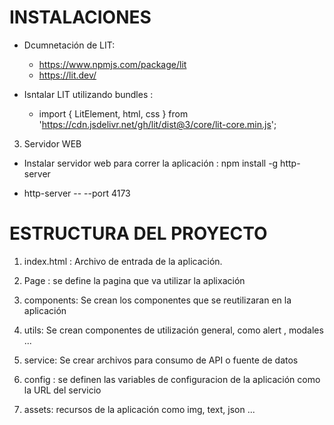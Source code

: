 # INSTALACIONES

* Dcumnetación de LIT: 
    * https://www.npmjs.com/package/lit
    * https://lit.dev/
    
* Isntalar LIT utilizando bundles :

  * import { LitElement, html, css } from 'https://cdn.jsdelivr.net/gh/lit/dist@3/core/lit-core.min.js';

3. Servidor WEB

* Instalar servidor web para correr la aplicación :  npm install -g http-server

* http-server -- --port 4173


# ESTRUCTURA DEL PROYECTO

1. index.html : Archivo de entrada de la aplicación.

2. Page : se define la pagina que va utilizar la aplixación

3. components: Se crean los componentes que se reutilizaran en la aplicación

4. utils: Se crean componentes de utilización general, como alert , modales ...

5. service: Se crear archivos para consumo de API o fuente de datos

6. config : se definen las variables de configuracion de la aplicación como la URL del servicio

7. assets:  recursos de la aplicación como img, text, json ...

